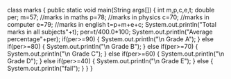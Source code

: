 class marks
{
    public static void main(String args[])
    {
        int m,p,c,e,t;
        double per;
        m=57;
        //marks in maths
        p=78;
        //marks in physics
        c=70;
        //marks in computer
        e=79;
        //marks in english
        t=p+m+e+c;
        System.out.println("Total marks in all subjects"+t);
        per=t/400.0*100;
        System.out.println("Average percentage"+per);
        if(per>=90)
        {
        System.out.println("\n Grade A");
        }
        else if(per>=80)
        {
        System.out.println("\n Grade B");
        } 
        else if(per>=70)
        {
        System.out.println("\n Grade C");
        }
        else if(per>=60)
        {
        System.out.println("\n Grade D");
        }
        else if(per>=40)
        {
        System.out.println("\n Grade E");
        }
        else
        {
        System.out.println("fail");
        }
    }
}

